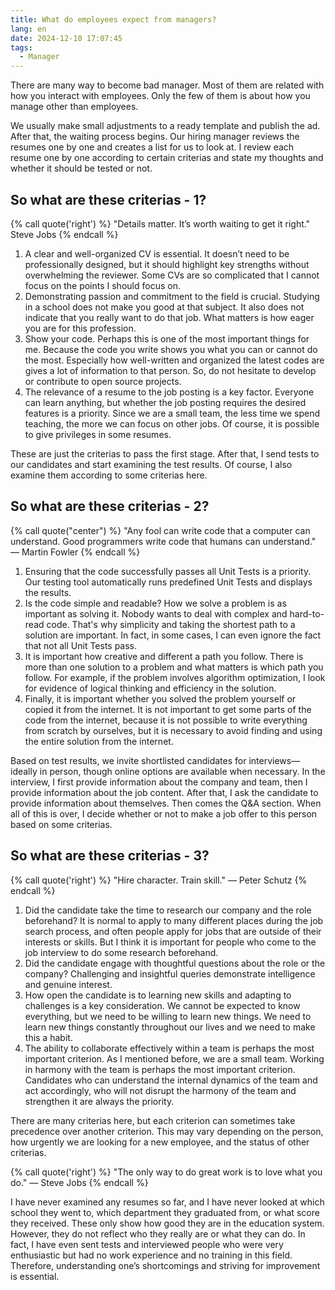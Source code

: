 ```yaml
---
title: What do employees expect from managers?
lang: en
date: 2024-12-10 17:07:45
tags:
  - Manager
---
```


There are many way to become bad manager. Most of them are related with how you interact with employees. Only the few of them is about how you manage other than employees. 

We usually make small adjustments to a ready template and publish the ad. After that, the waiting process begins. Our hiring manager reviews the resumes one by one and creates a list for us to look at. I review each resume one by one according to certain criterias and state my thoughts and whether it should be tested or not.

## So what are these criterias - 1?

{% call quote('right') %}
"Details matter. It’s worth waiting to get it right."
<br>
Steve Jobs
{% endcall %}

1. A clear and well-organized CV is essential. It doesn’t need to be professionally designed, but it should highlight key strengths without overwhelming the reviewer. Some CVs are so complicated that I cannot focus on the points I should focus on.
2. Demonstrating passion and commitment to the field is crucial. Studying in a school does not make you good at that subject. It also does not indicate that you really want to do that job. What matters is how eager you are for this profession.
3. Show your code. Perhaps this is one of the most important things for me. Because the code you write shows you what you can or cannot do the most. Especially how well-written and organized the latest codes are gives a lot of information to that person. So, do not hesitate to develop or contribute to open source projects.
4. The relevance of a resume to the job posting is a key factor. Everyone can learn anything, but whether the job posting requires the desired features is a priority. Since we are a small team, the less time we spend teaching, the more we can focus on other jobs. Of course, it is possible to give privileges in some resumes.

These are just the criterias to pass the first stage. After that, I send tests to our candidates and start examining the test results. Of course, I also examine them according to some criterias here.

## So what are these criterias - 2?

{% call quote("center") %}
"Any fool can write code that a computer can understand. Good programmers write code that humans can understand." — Martin Fowler
{% endcall %}


1. Ensuring that the code successfully passes all Unit Tests is a priority. Our testing tool automatically runs predefined Unit Tests and displays the results.
2. Is the code simple and readable? How we solve a problem is as important as solving it. Nobody wants to deal with complex and hard-to-read code. That's why simplicity and taking the shortest path to a solution are important. In fact, in some cases, I can even ignore the fact that not all Unit Tests pass.
3. It is important how creative and different a path you follow. There is more than one solution to a problem and what matters is which path you follow. For example, if the problem involves algorithm optimization, I look for evidence of logical thinking and efficiency in the solution.
4. Finally, it is important whether you solved the problem yourself or copied it from the internet. It is not important to get some parts of the code from the internet, because it is not possible to write everything from scratch by ourselves, but it is necessary to avoid finding and using the entire solution from the internet.

Based on test results, we invite shortlisted candidates for interviews—ideally in person, though online options are available when necessary. In the interview, I first provide information about the company and team, then I provide information about the job content. After that, I ask the candidate to provide information about themselves. Then comes the Q&A section. When all of this is over, I decide whether or not to make a job offer to this person based on some criterias.

## So what are these criterias - 3?


{% call quote('right') %}
"Hire character. Train skill." — Peter Schutz
{% endcall %}


1. Did the candidate take the time to research our company and the role beforehand? It is normal to apply to many different places during the job search process, and often people apply for jobs that are outside of their interests or skills. But I think it is important for people who come to the job interview to do some research beforehand.
2. Did the candidate engage with thoughtful questions about the role or the company? Challenging and insightful queries demonstrate intelligence and genuine interest.
3. How open the candidate is to learning new skills and adapting to challenges is a key consideration. We cannot be expected to know everything, but we need to be willing to learn new things. We need to learn new things constantly throughout our lives and we need to make this a habit.
4. The ability to collaborate effectively within a team is perhaps the most important criterion. As I mentioned before, we are a small team. Working in harmony with the team is perhaps the most important criterion. Candidates who can understand the internal dynamics of the team and act accordingly, who will not disrupt the harmony of the team and strengthen it are always the priority.

There are many criterias here, but each criterion can sometimes take precedence over another criterion. This may vary depending on the person, how urgently we are looking for a new employee, and the status of other criterias. 

{% call quote('right') %}
"The only way to do great work is to love what you do." — Steve Jobs
{% endcall %}

I have never examined any resumes so far, and I have never looked at which school they went to, which department they graduated from, or what score they received. These only show how good they are in the education system. However, they do not reflect who they really are or what they can do. In fact, I have even sent tests and interviewed people who were very enthusiastic but had no work experience and no training in this field. Therefore, understanding one’s shortcomings and striving for improvement is essential.

